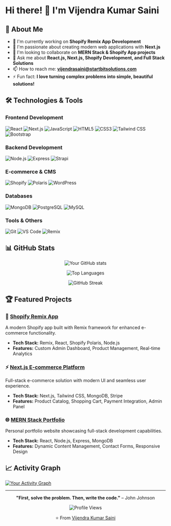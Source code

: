 # Hi there! 👋 I'm Vijendra Kumar Saini

## 🚀 About Me
- 🔭 I'm currently working on **Shopify Remix App Development**
- 🌱 I'm passionate about creating modern web applications with **Next.js**
- 👯 I'm looking to collaborate on **MERN Stack & Shopify App projects**
- 💬 Ask me about **React.js, Next.js, Shopify Development, and Full Stack Solutions**
- 📫 How to reach me: **vijendrasaini@startbitsolutions.com**
- ⚡ Fun fact: **I love turning complex problems into simple, beautiful solutions!**

## 🛠️ Technologies & Tools

### Frontend Development
![React](https://img.shields.io/badge/-React.js-61DAFB?style=flat-square&logo=react&logoColor=black)
![Next.js](https://img.shields.io/badge/-Next.js-000000?style=flat-square&logo=next.js&logoColor=white)
![JavaScript](https://img.shields.io/badge/-JavaScript-F7DF1E?style=flat-square&logo=javascript&logoColor=black)
![HTML5](https://img.shields.io/badge/-HTML5-E34F26?style=flat-square&logo=html5&logoColor=white)
![CSS3](https://img.shields.io/badge/-CSS3-1572B6?style=flat-square&logo=css3&logoColor=white)
![Tailwind CSS](https://img.shields.io/badge/-Tailwind%20CSS-38B2AC?style=flat-square&logo=tailwind-css&logoColor=white)
![Bootstrap](https://img.shields.io/badge/-Bootstrap-7952B3?style=flat-square&logo=bootstrap&logoColor=white)

### Backend Development
![Node.js](https://img.shields.io/badge/-Node.js-339933?style=flat-square&logo=node.js&logoColor=white)
![Express](https://img.shields.io/badge/-Express.js-000000?style=flat-square&logo=express&logoColor=white)
![Strapi](https://img.shields.io/badge/-Strapi-2F2E8B?style=flat-square&logo=strapi&logoColor=white)

### E-commerce & CMS
![Shopify](https://img.shields.io/badge/-Shopify-7AB55C?style=flat-square&logo=shopify&logoColor=white)
![Polaris](https://img.shields.io/badge/-Shopify%20Polaris-95BF47?style=flat-square&logo=shopify&logoColor=white)
![WordPress](https://img.shields.io/badge/-WordPress-21759B?style=flat-square&logo=wordpress&logoColor=white)

### Databases
![MongoDB](https://img.shields.io/badge/-MongoDB-47A248?style=flat-square&logo=mongodb&logoColor=white)
![PostgreSQL](https://img.shields.io/badge/-PostgreSQL-336791?style=flat-square&logo=postgresql&logoColor=white)
![MySQL](https://img.shields.io/badge/-MySQL-4479A1?style=flat-square&logo=mysql&logoColor=white)

### Tools & Others
![Git](https://img.shields.io/badge/-Git-F05032?style=flat-square&logo=git&logoColor=white)
![VS Code](https://img.shields.io/badge/-VS%20Code-007ACC?style=flat-square&logo=visual-studio-code&logoColor=white)
![Remix](https://img.shields.io/badge/-Remix-000000?style=flat-square&logo=remix&logoColor=white)

## 📊 GitHub Stats

<div align="center">

![Your GitHub stats](https://github-readme-stats.vercel.app/api?username=vijendrasainisb&show_icons=true&theme=radical&count_private=true)

![Top Languages](https://github-readme-stats.vercel.app/api/top-langs/?username=vijendrasainisb&layout=compact&theme=radical)

![GitHub Streak](https://github-readme-streak-stats.herokuapp.com/?user=vijendrasainisb&theme=radical)

</div>

## 🏆 Featured Projects

### 🛒 [Shopify Remix App](https://github.com/vijendrasainisb/startbit-product-bundler)
A modern Shopify app built with Remix framework for enhanced e-commerce functionality.
- **Tech Stack:** Remix, React, Shopify Polaris, Node.js
- **Features:** Custom Admin Dashboard, Product Management, Real-time Analytics

### ⚡ [Next.js E-commerce Platform](https://github.com/vijendrasainisb/nextjs-ecommerce)
Full-stack e-commerce solution with modern UI and seamless user experience.
- **Tech Stack:** Next.js, Tailwind CSS, MongoDB, Stripe
- **Features:** Product Catalog, Shopping Cart, Payment Integration, Admin Panel

### 🌐 [MERN Stack Portfolio](https://github.com/vijendrasainisb/mern-portfolio)
Personal portfolio website showcasing full-stack development capabilities.
- **Tech Stack:** React, Node.js, Express, MongoDB
- **Features:** Dynamic Content Management, Contact Forms, Responsive Design

## 📈 Activity Graph

[![Your Activity Graph](https://github-readme-activity-graph.vercel.app/graph?username=vijendrasainisb&theme=react-dark)](https://github.com/vijendrasainisb)


---

<div align="center">

**"First, solve the problem. Then, write the code."** – John Johnson

![Profile Views](https://komarev.com/ghpvc/?username=vijendrasainisb&color=brightgreen)

⭐️ From [Vijendra Kumar Saini](https://github.com/vijendrasainisb)

</div>
